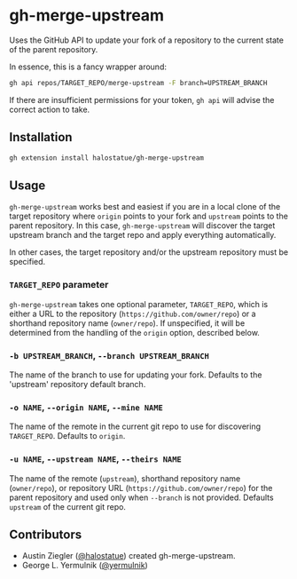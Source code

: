# gh-merge-upstream

Uses the GitHub API to update your fork of a repository to the current state of
the parent repository.

In essence, this is a fancy wrapper around:

```sh
gh api repos/TARGET_REPO/merge-upstream -F branch=UPSTREAM_BRANCH
```

If there are insufficient permissions for your token, `gh api` will advise the
correct action to take.

## Installation

```sh
gh extension install halostatue/gh-merge-upstream
```

## Usage

`gh-merge-upstream` works best and easiest if you are in a local clone of the
target repository where `origin` points to your fork and `upstream` points to
the parent repository. In this case, `gh-merge-upstream` will discover the
target upstream branch and the target repo and apply everything automatically.

In other cases, the target repository and/or the upstream repository must be
specified.

### `TARGET_REPO` parameter

`gh-merge-upstream` takes one optional parameter, `TARGET_REPO`, which is either
a URL to the repository (`https://github.com/owner/repo`) or a shorthand
repository name (`owner/repo`). If unspecified, it will be determined from the
handling of the `origin` option, described below.

### `-b UPSTREAM_BRANCH`, `--branch UPSTREAM_BRANCH`

The name of the branch to use for updating your fork. Defaults to the 'upstream'
repository default branch.

### `-o NAME`, `--origin NAME`, `--mine NAME`

The name of the remote in the current git repo to use for discovering
`TARGET_REPO`. Defaults to `origin`.

### `-u NAME`, `--upstream NAME`, `--theirs NAME`

The name of the remote (`upstream`), shorthand repository name (`owner/repo`),
or repository URL (`https://github.com/owner/repo`) for the parent repository
and used only when `--branch` is not provided. Defaults `upstream` of the
current git repo.

## Contributors

- Austin Ziegler ([@halostatue](https://github.com/halostatue)) created gh-merge-upstream.
- George L. Yermulnik ([@yermulnik](https://github.com/yermulnik))
